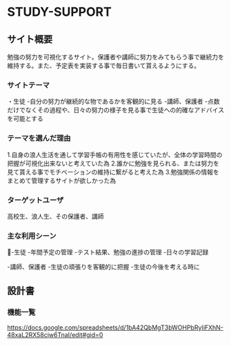 # STUDY-SUPPORT

## サイト概要
勉強の努力を可視化するサイト。保護者や講師に努力をみてもらう事で継続力を維持する。また、予定表を実装する事で毎日書いて貰えるようにする。

### サイトテーマ
・生徒
    -自分の努力が継続的な物であるかを客観的に見る
-講師、保護者
    -点数だけでなくその過程や、日々の努力の様子を見る事で生徒への的確なアドバイスを可能とする

### テーマを選んだ理由
1.自身の浪人生活を通して学習手帳の有用性を感じていたが、全体の学習時間の把握が可視化出来ないと考えていた為
2.誰かに勉強を見られる、または努力を見て貰える事でモチベーションの維持に繋がると考えた為
3.勉強関係の情報をまとめて管理するサイトが欲しかった為

### ターゲットユーザ
高校生、浪人生、その保護者、講師

### 主な利用シーン
-生徒
    -年間予定の管理
    -テスト結果、勉強の進捗の管理
    -日々の学習記録

-講師、保護者
    -生徒の頑張りを客観的に把握
    -生徒の今後を考える時に

## 設計書

### 機能一覧
https://docs.google.com/spreadsheets/d/1bA42QbMgT3bWOHPbRyIiFXhN-48xaL2RX58cjw6TnaI/edit#gid=0

